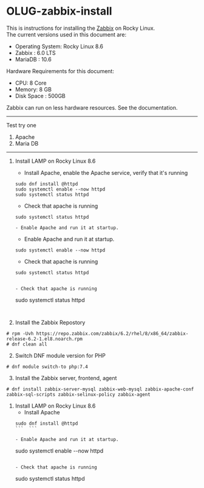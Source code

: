 # OLUG-zabbix-install

This is instructions for installing the [Zabbix](https://www.zabbix.com) on Rocky Linux.  
The current versions used in this document are:
 - Operating System:  Rocky Linux 8.6
 - Zabbix 	   :  6.0 LTS
 - MariaDB         :  10.6

Hardware Requirements for this document:
 - CPU: 8 Core
 - Memory: 8 GB
 - Disk Space : 500GB

Zabbix can run on less hardware resources.  See the documentation. 

---
Test try one
1. Apache
2. Maria DB

---
 1. Install LAMP on Rocky Linux 8.6
    - Install Apache, enable the Apache service, verify that it's running
    ```
    sudo dnf install @httpd 
    sudo systemctl enable --now httpd
    sudo systemctl status httpd
    ```
    
    - Check that apache is running
    ```
    sudo systemctl status httpd
    ```
    ```
    - Enable Apache and run it at startup. 
    ```
     - Enable Apache and run it at startup. 
    ```
    sudo systemctl enable --now httpd
    ```
    
    - Check that apache is running
    ```
    sudo systemctl status httpd
    ```
    ```
    
    - Check that apache is running
    ```
    sudo systemctl status httpd
    ```


1. Install the Zabbix Repostory
```
# rpm -Uvh https://repo.zabbix.com/zabbix/6.2/rhel/8/x86_64/zabbix-release-6.2-1.el8.noarch.rpm
# dnf clean all
```
2. Switch DNF module version for PHP
```
# dnf module switch-to php:7.4
```
3. Install the Zabbix server, frontend, agent
```
# dnf install zabbix-server-mysql zabbix-web-mysql zabbix-apache-conf zabbix-sql-scripts zabbix-selinux-policy zabbix-agent
```
1. Install LAMP on Rocky Linux 8.6
    - Install Apache
    ```
    sudo dnf install @httpd
    ```  ```
    
    - Enable Apache and run it at startup. 
    ```
    sudo systemctl enable --now httpd
    ```
    
    - Check that apache is running
    ```
    sudo systemctl status httpd
    ```

    
   

